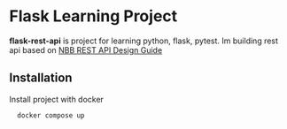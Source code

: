 
# Flask Learning Project

**flask-rest-api** is project for learning python, flask, pytest.
Im building rest api based on [NBB REST API Design Guide](https://github.com/NationalBankBelgium/REST-API-Design-Guide)




## Installation

Install project with docker

```bash
  docker compose up
```
    
